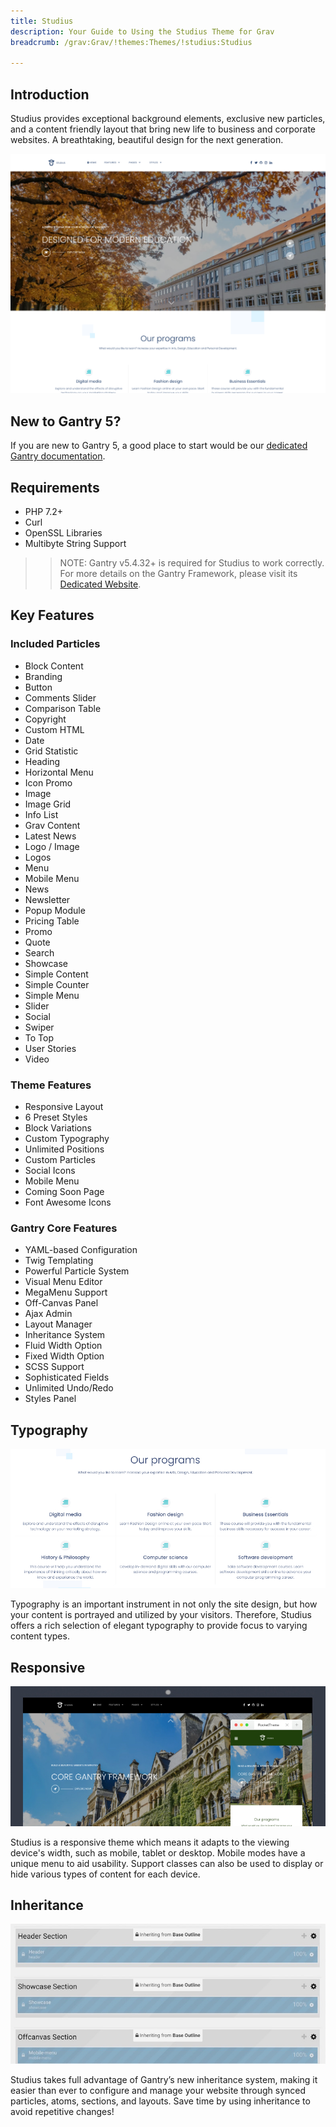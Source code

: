 ```yaml
---
title: Studius
description: Your Guide to Using the Studius Theme for Grav
breadcrumb: /grav:Grav/!themes:Themes/!studius:Studius

---
```


Introduction
-----

Studius provides exceptional background elements, exclusive new particles, and a content friendly layout that bring new life to business and corporate websites. A breathtaking, beautiful design for the next generation.

![](assets/studius.png)

New to Gantry 5?
-----
If you are new to Gantry 5, a good place to start would be our [dedicated Gantry documentation](http://docs.gantry.org).

Requirements
-----

* PHP 7.2+
* Curl
* OpenSSL Libraries
* Multibyte String Support

>> NOTE: Gantry v5.4.32+ is required for Studius to work correctly. For more details on the Gantry Framework, please visit its [Dedicated Website](http://gantry.org).

Key Features
-----

### Included Particles

* Block Content
* Branding
* Button
* Comments Slider
* Comparison Table
* Copyright
* Custom HTML
* Date
* Grid Statistic
* Heading
* Horizontal Menu
* Icon Promo
* Image
* Image Grid
* Info List
* Grav Content
* Latest News
* Logo / Image
* Logos
* Menu
* Mobile Menu
* News
* Newsletter
* Popup Module
* Pricing Table
* Promo
* Quote
* Search
* Showcase
* Simple Content
* Simple Counter
* Simple Menu
* Slider
* Social
* Swiper
* To Top
* User Stories
* Video

### Theme Features

* Responsive Layout
* 6 Preset Styles
* Block Variations
* Custom Typography
* Unlimited Positions
* Custom Particles
* Social Icons
* Mobile Menu
* Coming Soon Page
* Font Awesome Icons

### Gantry Core Features

* YAML-based Configuration
* Twig Templating
* Powerful Particle System
* Visual Menu Editor
* MegaMenu Support
* Off-Canvas Panel
* Ajax Admin
* Layout Manager
* Inheritance System
* Fluid Width Option
* Fixed Width Option
* SCSS Support
* Sophisticated Fields
* Unlimited Undo/Redo
* Styles Panel

## Typography

![Typography](assets/ft-2.jpg)

Typography is an important instrument in not only the site design, but how your content is portrayed and utilized by your visitors. Therefore, Studius offers a rich selection of elegant typography to provide focus to varying content types.

## Responsive

![Responsive](assets/ft-3.jpg)

Studius is a responsive theme which means it adapts to the viewing device's width, such as mobile, tablet or desktop. Mobile modes have a unique menu to aid usability. Support classes can also be used to display or hide various types of content for each device.

## Inheritance

![Inheritance](assets/ft-4.jpg)

Studius takes full advantage of Gantry’s new inheritance system, making it easier than ever to configure and manage your website through synced particles, atoms, sections, and layouts. Save time by using inheritance to avoid repetitive changes!